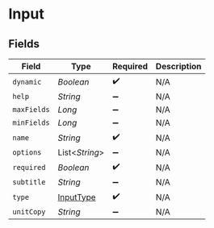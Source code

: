 # Input


## Fields

| Field                                         | Type                                          | Required                                      | Description                                   |
| --------------------------------------------- | --------------------------------------------- | --------------------------------------------- | --------------------------------------------- |
| `dynamic`                                     | *Boolean*                                     | :heavy_check_mark:                            | N/A                                           |
| `help`                                        | *String*                                      | :heavy_minus_sign:                            | N/A                                           |
| `maxFields`                                   | *Long*                                        | :heavy_minus_sign:                            | N/A                                           |
| `minFields`                                   | *Long*                                        | :heavy_minus_sign:                            | N/A                                           |
| `name`                                        | *String*                                      | :heavy_check_mark:                            | N/A                                           |
| `options`                                     | List<*String*>                                | :heavy_minus_sign:                            | N/A                                           |
| `required`                                    | *Boolean*                                     | :heavy_check_mark:                            | N/A                                           |
| `subtitle`                                    | *String*                                      | :heavy_minus_sign:                            | N/A                                           |
| `type`                                        | [InputType](../../models/shared/InputType.md) | :heavy_check_mark:                            | N/A                                           |
| `unitCopy`                                    | *String*                                      | :heavy_minus_sign:                            | N/A                                           |